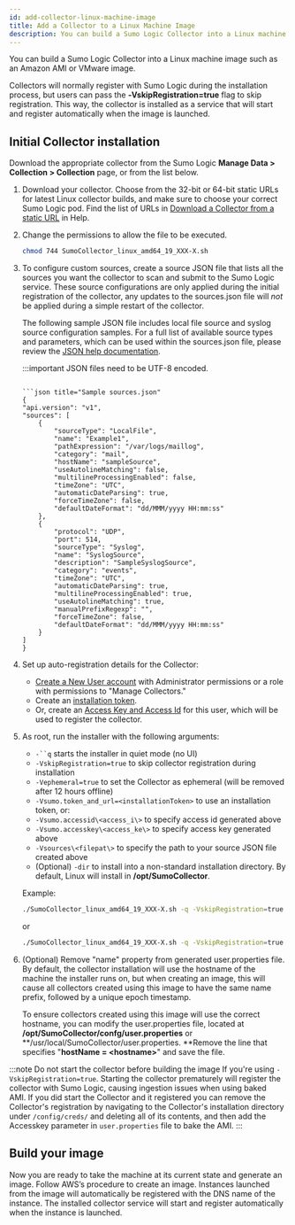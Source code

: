 ```yaml
---
id: add-collector-linux-machine-image
title: Add a Collector to a Linux Machine Image
description: You can build a Sumo Logic Collector into a Linux machine image such as an Amazon AMI or VMware image.
---
```


You can build a Sumo Logic Collector into a Linux machine image such as an Amazon AMI or VMware image.

Collectors will normally register with Sumo Logic during the
installation process, but users can pass the **‑VskipRegistration=true**
flag to skip registration. This way, the collector is installed as a
service that will start and register automatically when the image is
launched.

## Initial Collector installation

Download the appropriate collector from the Sumo Logic **Manage Data \>
Collection \> Collection** page, or from the list below.

1. Download your collector. Choose from the 32-bit or 64-bit static URLs for latest Linux collector builds, and make sure to choose your correct Sumo Logic pod. Find the list of URLs in [Download a Collector from a static URL](download-collector-from-static-url.md) in Help.

1. Change the permissions to allow the file to be executed.

    ```bash
    chmod 744 SumoCollector_linux_amd64_19_XXX-X.sh
    ```

1. To configure custom sources, create a source JSON file that lists all the sources you want the collector to scan and submit to the Sumo Logic service. These source configurations are only applied during the initial registration of the collector, any updates to the sources.json file will *not* be applied during a simple restart of the collector.

    The following sample JSON file includes local file source and syslog source configuration samples. For a full list of available source types and parameters, which can be used within the sources.json file, please review the [JSON help documentation](/docs/send-data/use-json-configure-sources).

    :::important
    JSON files need to be UTF-8 encoded.
    ```

    ```json title="Sample sources.json"
    {
    "api.version": "v1",
    "sources": [
        {
            "sourceType": "LocalFile",
            "name": "Example1",
            "pathExpression": "/var/logs/maillog",
            "category": "mail",
            "hostName": "sampleSource",
            "useAutolineMatching": false,
            "multilineProcessingEnabled": false,
            "timeZone": "UTC",
            "automaticDateParsing": true,
            "forceTimeZone": false,
            "defaultDateFormat": "dd/MMM/yyyy HH:mm:ss"
        },
        {
            "protocol": "UDP",
            "port": 514,
            "sourceType": "Syslog",
            "name": "SyslogSource",
            "description": "SampleSyslogSource",
            "category": "events",
            "timeZone": "UTC",
            "automaticDateParsing": true,
            "multilineProcessingEnabled": true,
            "useAutolineMatching": true,
            "manualPrefixRegexp": "",
            "forceTimeZone": false,
            "defaultDateFormat": "dd/MMM/yyyy HH:mm:ss"
        }
    ]
    }
    ```

1. Set up auto-registration details for the Collector:  

   * [Create a New User account](https://help.sumologic.com/Manage/Users-and-Roles/Manage-Users/01-Create-and-Edit-Users) with Administrator permissions or a role with permissions to "Manage Collectors."  
   * Create an [installation token](https://help.sumologic.com/Manage/Security/Installation_Tokens).
   * Or, create an [Access Key and Access Id](https://help.sumologic.com/Manage/Security/Access-Keys) for this user, which will be used to register the collector.

1. As root, run the installer with the following arguments:

   * `-``q` starts the installer in quiet mode (no UI)  
   * `-VskipRegistration=true` to skip collector registration during installation  
   * `-Vephemeral=true` to set the Collector as ephemeral (will be removed after 12 hours offline)  
   * `-Vsumo.token_and_url=<installationToken>` to use an installation token, or: 
   * `-Vsumo.accessid\<access_i\>` to specify access id generated above  
   * `-Vsumo.accesskey\<access_ke\>` to specify access key generated above  
   * `-Vsources\<filepat\>` to specify the path to your source JSON file created above  
   * (Optional) `-dir` to install into a non-standard installation directory. By default, Linux will install in **/opt/SumoCollector**.

    Example:

    ```bash
    ./SumoCollector_linux_amd64_19_XXX-X.sh -q -VskipRegistration=true -Vephemeral=true -Vsources=/path/to/sources.json -Vsumo.accessid=<access_id> -Vsumo.accesskey=<access_key>
    ```

    or

    ```bash
    ./SumoCollector_linux_amd64_19_XXX-X.sh -q -VskipRegistration=true -Vephemeral=true -Vsources=/path/to/sources.json -Vsumo.accessid=<access_id> -Vsumo.accesskey=<access_key> -dir "/usr/local/SumoCollector"
    ```

1. (Optional) Remove "name" property from generated user.properties file. By default, the collector installation will use the hostname of the machine the installer runs on, but when creating an image, this will cause all collectors created using this image to have the same name prefix, followed by a unique epoch timestamp.

    To ensure collectors created using this image will use the correct hostname, you can modify the user.properties file, located at **/opt/SumoCollector/confg/user.properties** or **/usr/local/SumoCollector/user.properties. **Remove the line that specifies "**hostName = \<hostname\>**" and save the file.

:::note
Do not start the collector before building the image If you're using `-VskipRegistration=true`. Starting the collector prematurely will register the collector with Sumo Logic, causing ingestion issues when using baked AMI. If you did start the Collector and it registered you can remove the Collector's registration by navigating to the Collector's installation directory under `/config/creds/` and deleting all of its contents, and then add the Accesskey parameter in `user.properties` file to bake the AMI.
:::

## Build your image

Now you are ready to take the machine at its current state and generate an image. Follow AWS’s procedure to create an image. Instances launched from the image will automatically be registered with the DNS name of the instance. The installed collector service will start and register automatically when the instance is launched.

